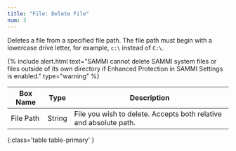 ```yaml
---
title: "File: Delete File"
num: 3
---
```


Deletes a file from a specified file path. The file path must begin with a lowercase drive letter, for example, `c:\` instead of `C:\`.

{% include alert.html text="SAMMI cannot delete SAMMI system files or files outside of its own directory if Enhanced Protection in SAMMI Settings is enabled." type="warning" %} 

| Box Name | Type | Description | 
|-------|--------|--------
|File Path|String|File you wish to delete. Accepts both relative and absolute path.|
{:class='table table-primary' }








